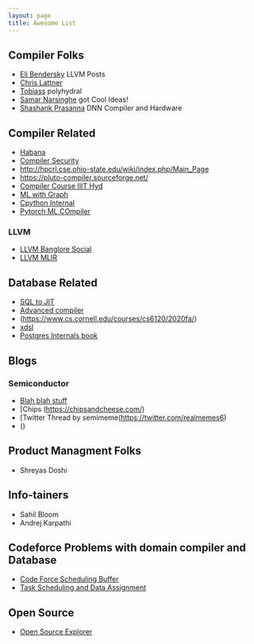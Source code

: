 ```yaml
---
layout: page
title: Awesome List
---
```


## Compiler Folks
* [Eli Bendersky](https://eli.thegreenplace.net/) LLVM Posts
* [Chris Lattner](https://nondot.org/sabre/)
* [Tobiass](http://polyhedral.info/software) polyhydral
* [Samar Narsinghe](https://www.youtube.com/@samanamarasinghe3512) got Cool Ideas!
* [Shashank Prasanna](https://medium.com/@shashankprasanna) DNN Compiler and Hardware

## Compiler Related
* [Habana](https://github.com/HabanaAI/tpc_llvm)
* [Compiler Security](https://llsoftsec.github.io/llsoftsecbook/)
* http://hpcrl.cse.ohio-state.edu/wiki/index.php/Main_Page
* https://pluto-compiler.sourceforge.net/
* [Compiler Course IIIT Hyd](https://www.youtube.com/watch?v=LSXHyNtX8NM&list=PLde1J4XOn2z0i6fc39dI6OWjEoNuaFglI&ab_channel=SureshPurini)
* [ML with Graph](https://www.youtube.com/playlist?list=PLoROMvodv4rPLKxIpqhjhPgdQy7imNkDn)
* [Cpython Internal](https://www.youtube.com/watch?v=45BhX5wSeVs&list=PLCww63Mf4xTFpboBWXmGOETZEl05q5K0x&ab_channel=PythonIreland)
* [Pytorch ML COmpiler](https://towardsdatascience.com/how-pytorch-2-0-accelerates-deep-learning-with-operator-fusion-and-cpu-gpu-code-generation-35132a85bd26)

### LLVM
* [LLVM Banglore Social](https://www.youtube.com/playlist?list=PLxNPSjHT5qvvfORx__OYrXM6pUK8aR8j0) 
* [LLVM MLIR](https://www.youtube.com/playlist?list=PLlONLmJCfHTo9WYfsoQvwjsa5ZB6hjOG5)


##  Database Related
* [SQL to JIT](https://www.cs.cornell.edu/courses/cs6120/2020fa/blog/db-compiler/)
* [Advanced compiler](https://github.com/mangpo/chlorophyll )
* (https://www.cs.cornell.edu/courses/cs6120/2020fa/)
* [xdsl](https://xdsl.dev/)
* [Postgres Internals book](https://edu.postgrespro.com/postgresql_internals-14_en.pdf)

## Blogs

### Semiconductor
* [Blah blah stuff](https://threedots.ovh/blog/)
* [Chips (https://chipsandcheese.com/)
* [Twitter Thread by semimeme(https://twitter.com/realmemes6)
* ()
## Product Managment Folks
* Shreyas Doshi

## Info-tainers
* Sahil Bloom
* Andrej Karpathi

## Codeforce Problems with domain compiler and Database
* [Code Force Scheduling Buffer](https://codeforces.com/contest/1813/problem/A)
* [Task Scheduling and Data Assignment](https://codeforces.com/blog/entry/107590)

## Open Source
* [Open Source Explorer](https://ossinsight.io/explore/)